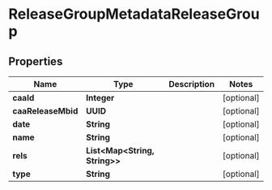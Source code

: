 

# ReleaseGroupMetadataReleaseGroup


## Properties

| Name | Type | Description | Notes |
|------------ | ------------- | ------------- | -------------|
|**caaId** | **Integer** |  |  [optional] |
|**caaReleaseMbid** | **UUID** |  |  [optional] |
|**date** | **String** |  |  [optional] |
|**name** | **String** |  |  [optional] |
|**rels** | **List&lt;Map&lt;String, String&gt;&gt;** |  |  [optional] |
|**type** | **String** |  |  [optional] |



